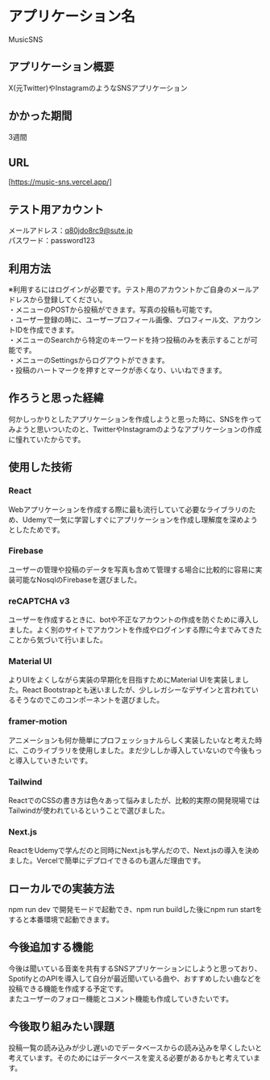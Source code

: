 # アプリケーション名
MusicSNS

## アプリケーション概要
X(元Twitter)やInstagramのようなSNSアプリケーション

## かかった期間
3週間

## URL
[https://music-sns.vercel.app/]

## テスト用アカウント
メールアドレス：q80jdo8rc9@sute.jp  
パスワード：password123

## 利用方法
※利用するにはログインが必要です。テスト用のアカウントかご自身のメールアドレスから登録してください。  
・メニューのPOSTから投稿ができます。写真の投稿も可能です。  
・ユーザー登録の時に、ユーザープロフィール画像、プロフィール文、アカウントIDを作成できます。  
・メニューのSearchから特定のキーワードを持つ投稿のみを表示することが可能です。  
・メニューのSettingsからログアウトができます。  
・投稿のハートマークを押すとマークが赤くなり、いいねできます。  

## 作ろうと思った経緯
何かしっかりとしたアプリケーションを作成しようと思った時に、SNSを作ってみようと思いついたのと、TwitterやInstagramのようなアプリケーションの作成に憧れていたからです。　　

## 使用した技術
### React
Webアプリケーションを作成する際に最も流行していて必要なライブラリのため、Udemyで一気に学習しすぐにアプリケーションを作成し理解度を深めようとしたためです。

### Firebase
ユーザーの管理や投稿のデータを写真も含めて管理する場合に比較的に容易に実装可能なNosqlのFirebaseを選びました。
### reCAPTCHA v3
ユーザーを作成するときに、botや不正なアカウントの作成を防ぐために導入しました。よく別のサイトでアカウントを作成やログインする際に今までみてきたことから気づいて行いました。
### Material UI
よりUIをよくしながら実装の早期化を目指すためにMaterial UIを実装しました。React Bootstrapとも迷いましたが、少しレガシーなデザインと言われているそうなのでこのコンポーネントを選びました。
### framer-motion
アニメーションも何か簡単にプロフェッショナルらしく実装したいなと考えた時に、このライブラリを使用しました。まだ少ししか導入していないので今後もっと導入していきたいです。

### Tailwind
ReactでのCSSの書き方は色々あって悩みましたが、比較的実際の開発現場ではTailwindが使われているということで選びました。
### Next.js
ReactをUdemyで学んだのと同時にNext.jsも学んだので、Next.jsの導入を決めました。Vercelで簡単にデプロイできるのも選んだ理由です。

## ローカルでの実装方法
npm run dev で開発モードで起動でき、npm run buildした後にnpm run startをすると本番環境で起動できます。


## 今後追加する機能
今後は聞いている音楽を共有するSNSアプリケーションにしようと思っており、SpotifyとのAPIを導入して自分が最近聞いている曲や、おすすめしたい曲などを投稿できる機能を作成する予定です。  
またユーザーのフォロー機能とコメント機能も作成していきたいです。

## 今後取り組みたい課題
投稿一覧の読み込みが少し遅いのでデータベースからの読み込みを早くしたいと考えています。そのためにはデータベースを変える必要があるかもと考えています。

